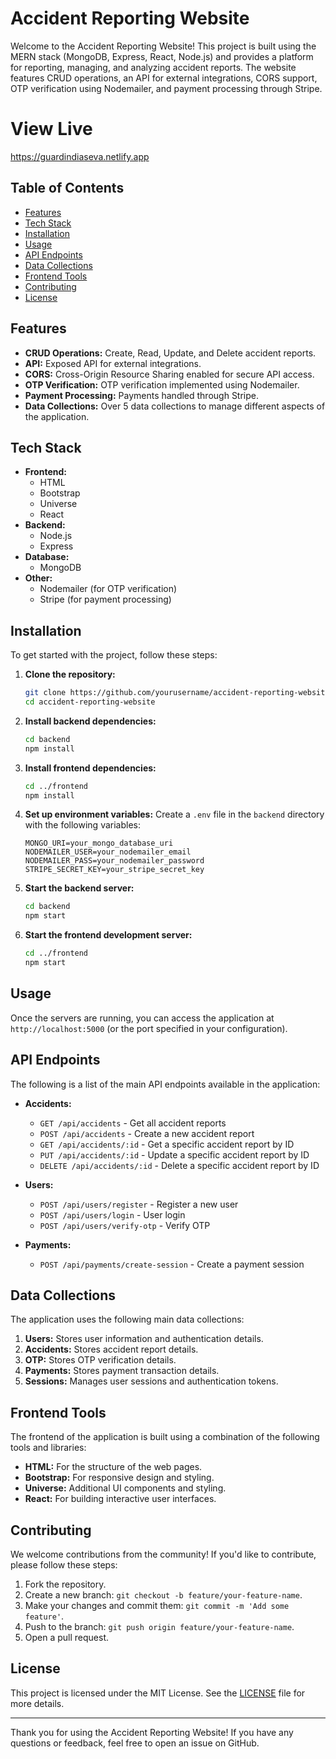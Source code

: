 # Accident Reporting Website

Welcome to the Accident Reporting Website! This project is built using the MERN stack (MongoDB, Express, React, Node.js) and provides a platform for reporting, managing, and analyzing accident reports. The website features CRUD operations, an API for external integrations, CORS support, OTP verification using Nodemailer, and payment processing through Stripe. 

# View Live
https://guardindiaseva.netlify.app

## Table of Contents

- [Features](#features)
- [Tech Stack](#tech-stack)
- [Installation](#installation)
- [Usage](#usage)
- [API Endpoints](#api-endpoints)
- [Data Collections](#data-collections)
- [Frontend Tools](#frontend-tools)
- [Contributing](#contributing)
- [License](#license)

## Features

- **CRUD Operations:** Create, Read, Update, and Delete accident reports.
- **API:** Exposed API for external integrations.
- **CORS:** Cross-Origin Resource Sharing enabled for secure API access.
- **OTP Verification:** OTP verification implemented using Nodemailer.
- **Payment Processing:** Payments handled through Stripe.
- **Data Collections:** Over 5 data collections to manage different aspects of the application.

## Tech Stack

- **Frontend:**
  - HTML
  - Bootstrap
  - Universe
  - React
- **Backend:**
  - Node.js
  - Express
- **Database:**
  - MongoDB
- **Other:**
  - Nodemailer (for OTP verification)
  - Stripe (for payment processing)

## Installation

To get started with the project, follow these steps:

1. **Clone the repository:**
   ```sh
   git clone https://github.com/yourusername/accident-reporting-website.git
   cd accident-reporting-website
   ```

2. **Install backend dependencies:**
   ```sh
   cd backend
   npm install
   ```

3. **Install frontend dependencies:**
   ```sh
   cd ../frontend
   npm install
   ```

4. **Set up environment variables:**
   Create a `.env` file in the `backend` directory with the following variables:
   ```env
   MONGO_URI=your_mongo_database_uri
   NODEMAILER_USER=your_nodemailer_email
   NODEMAILER_PASS=your_nodemailer_password
   STRIPE_SECRET_KEY=your_stripe_secret_key
   ```

5. **Start the backend server:**
   ```sh
   cd backend
   npm start
   ```

6. **Start the frontend development server:**
   ```sh
   cd ../frontend
   npm start
   ```

## Usage

Once the servers are running, you can access the application at `http://localhost:5000` (or the port specified in your configuration).

## API Endpoints

The following is a list of the main API endpoints available in the application:

- **Accidents:**
  - `GET /api/accidents` - Get all accident reports
  - `POST /api/accidents` - Create a new accident report
  - `GET /api/accidents/:id` - Get a specific accident report by ID
  - `PUT /api/accidents/:id` - Update a specific accident report by ID
  - `DELETE /api/accidents/:id` - Delete a specific accident report by ID

- **Users:**
  - `POST /api/users/register` - Register a new user
  - `POST /api/users/login` - User login
  - `POST /api/users/verify-otp` - Verify OTP

- **Payments:**
  - `POST /api/payments/create-session` - Create a payment session

## Data Collections

The application uses the following main data collections:

1. **Users:** Stores user information and authentication details.
2. **Accidents:** Stores accident report details.
3. **OTP:** Stores OTP verification details.
4. **Payments:** Stores payment transaction details.
5. **Sessions:** Manages user sessions and authentication tokens.

## Frontend Tools

The frontend of the application is built using a combination of the following tools and libraries:

- **HTML:** For the structure of the web pages.
- **Bootstrap:** For responsive design and styling.
- **Universe:** Additional UI components and styling.
- **React:** For building interactive user interfaces.

## Contributing

We welcome contributions from the community! If you'd like to contribute, please follow these steps:

1. Fork the repository.
2. Create a new branch: `git checkout -b feature/your-feature-name`.
3. Make your changes and commit them: `git commit -m 'Add some feature'`.
4. Push to the branch: `git push origin feature/your-feature-name`.
5. Open a pull request.

## License

This project is licensed under the MIT License. See the [LICENSE](LICENSE) file for more details.

---

Thank you for using the Accident Reporting Website! If you have any questions or feedback, feel free to open an issue on GitHub.
